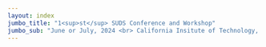 ```yaml
---
layout: index
jumbo_title: "1<sup>st</sup> SUDS Conference and Workshop"
jumbo_sub: "June or July, 2024 <br> California Insitute of Technology, Pasadena, CA"
---
```

